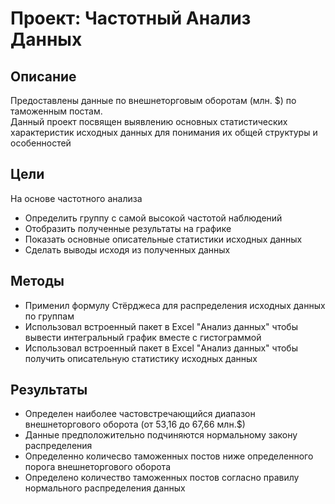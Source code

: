 # Проект: Частотный Анализ Данных
## Описание
Предоставлены данные по внешнеторговым оборотам (млн. $) по таможенным постам.  
Данный проект посвящен выявлению основных статистических характеристик исходных данных для понимания их общей структуры и особенностей

## Цели
На основе частотного анализа
- Определить группу с самой высокой частотой наблюдений
- Отобразить полученные результаты на графике
- Показать основные описательные статистики исходных данных
- Сделать выводы исходя из полученных данных


## Методы
- Применил формулу Стёрджеса для распределения исходных данных по группам
- Использовал встроенный пакет в Excel "Анализ данных" чтобы вывести интегральный график вместе с гистограммой
- Использовал встроенный пакет в Excel "Анализ данных" чтобы получить описательную статистику исходных данных
  

## Результаты
- Определен наиболее частовстречающийся диапазон внешнеторгового оборота (от 53,16 до 67,66 млн.$)
- Данные предположительно подчиняются нормальному закону распределения
- Определенно количесво таможенных постов ниже определенного порога внешнеторгового оборота
- Определено количество таможенных постов согласно правилу нормального распределения данных


